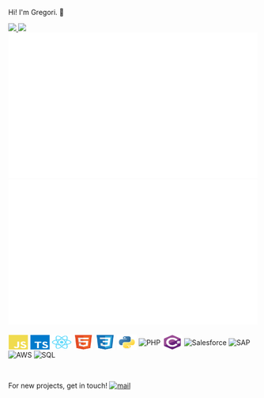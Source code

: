 Hi! I'm Gregori.  👋

<!-- Estatísticas do GitHub incluindo organizações -->

<a href="https://github.com/gregdalzotto">
  <img height="180em" src="https://github-readme-stats.vercel.app/api?username=gregdalzotto&theme=catppuccin_latte&show_icons=true&count_private=true" />
  <img height="180em" src="https://github-readme-stats.vercel.app/api/top-langs/?username=gregdalzotto&layout=compact" />
</a>

<!-- Estatísticas de contribuições incluindo organizações (via GitHub Actions) -->

<a href="https://github.com/gregdalzotto">
  <!--img src="https://raw.githubusercontent.com/gregdalzotto/github-stats/master/generated/overview.svg#gh-dark-mode-only" / -->
  <img src="https://raw.githubusercontent.com/gregdalzotto/github-stats/master/generated/overview.svg#gh-light-mode-only" />
  <!-- img src="https://raw.githubusercontent.com/gregdalzotto/github-stats/master/generated/languages.svg#gh-dark-mode-only" / -->
  <img src="https://raw.githubusercontent.com/gregdalzotto/github-stats/master/generated/languages.svg#gh-light-mode-only" />
</a>

<div style="display: inline_block"><br>
  <img align="center" alt="Js" height="30" width="40" src="https://raw.githubusercontent.com/devicons/devicon/master/icons/javascript/javascript-plain.svg">
  <img align="center" alt="Ts" height="30" width="40" src="https://raw.githubusercontent.com/devicons/devicon/master/icons/typescript/typescript-plain.svg">
  <img align="center" alt="React" height="30" width="40" src="https://raw.githubusercontent.com/devicons/devicon/master/icons/react/react-original.svg">
  <img align="center" alt="HTML" height="30" width="40" src="https://raw.githubusercontent.com/devicons/devicon/master/icons/html5/html5-original.svg">
  <img align="center" alt="CSS" height="30" width="40" src="https://raw.githubusercontent.com/devicons/devicon/master/icons/css3/css3-original.svg">
  <img align="center" alt="Python" height="30" width="40" src="https://raw.githubusercontent.com/devicons/devicon/master/icons/python/python-original.svg">
  <img align="center" alt="PHP" height="30" width="40" src="https://cdn.jsdelivr.net/gh/devicons/devicon@latest/icons/php/php-original.svg">
  <img align="center" alt="Csharp" height="30" width="40" src="https://raw.githubusercontent.com/devicons/devicon/master/icons/csharp/csharp-original.svg">
  <img align="center" alt="Salesforce" height="30" width="40" src="https://cdn.jsdelivr.net/gh/devicons/devicon@latest/icons/salesforce/salesforce-original.svg">
  <img align="center" alt="SAP" height="30" width="40" src="https://www.sap.com/content/dam/application/shared/logos/sap-logo-svg.svg">
  <img align="center" alt="AWS" height="30" width="40" src="https://cdn.jsdelivr.net/gh/devicons/devicon@latest/icons/amazonwebservices/amazonwebservices-plain-wordmark.svg" />  
  <img align="center" alt="SQL" height="30" width="40" src="https://cdn.jsdelivr.net/gh/devicons/devicon@latest/icons/azuresqldatabase/azuresqldatabase-original.svg" />
</div>

<p><br/></p>
 For new projects, get in touch! <a href="mailto:gregori.d@gmail.com"><img alt="mail" height="15" width="20" src="https://static.cdnlogo.com/logos/g/24/gmail-icon.svg"></a>

